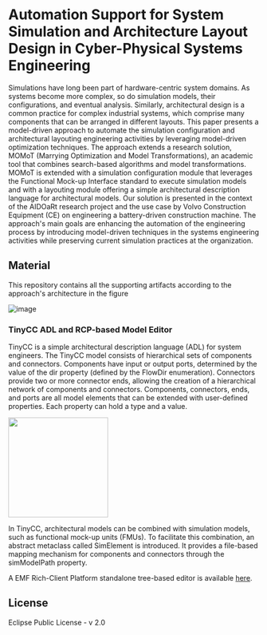 # Automation Support for System Simulation and Architecture Layout Design in Cyber-Physical Systems Engineering

Simulations have long been part of hardware-centric system domains. As systems become more complex, so do simulation models, their configurations, and eventual analysis. 
Similarly, architectural design is a common practice for complex industrial systems, which comprise many components that can be arranged in different layouts. This paper presents a model-driven approach to automate the simulation configuration and architectural layouting engineering activities by leveraging model-driven optimization techniques.
The approach extends a research solution, MOMoT (Marrying Optimization and Model Transformations), an academic tool that combines search-based algorithms and model transformations. 
MOMoT is extended with a simulation configuration module that leverages the Functional Mock-up Interface standard to execute simulation models and with a layouting module offering a simple architectural description language for architectural models. Our solution is presented in the context of the AIDOaRt research project and the use case by Volvo Construction Equipment (CE) on engineering a battery-driven construction machine. The approach's main goals are enhancing the automation of the engineering process by introducing model-driven techniques in the systems engineering activities while preserving current simulation practices at the organization.

## Material

This repository contains all the supporting artifacts according to the approach's architecture in the figure

![image](https://github.com/jku-win-se/MOMoT4SAM2024/assets/925612/44401109-f97d-4137-b2fa-511b285d0970)

### TinyCC ADL and RCP-based Model Editor
TinyCC is a simple architectural description language (ADL) for system engineers. The TinyCC model consists of hierarchical sets of components and connectors. Components have input or output ports, determined by the value of the dir property (defined by the FlowDir enumeration). Connectors provide two or more connector ends, allowing the creation of a hierarchical network of components and connectors. Components, connectors, ends, and ports are all model elements that can be extended with user-defined properties. Each property can hold a type and a value.

<img src="https://github.com/jku-win-se/MOMoT4SAM2024/assets/925612/1652e028-bbfc-4854-a823-de0e753967a3" width="200" width="600" />

In TinyCC, architectural models can be combined with simulation models, such as functional mock-up units (FMUs). To facilitate this combination, an abstract metaclass called SimElement is introduced. It provides a file-based mapping mechanism for components and connectors through the simModelPath property.

A EMF Rich-Client Platform standalone tree-based editor is available [here](https://github.com/jku-win-se/TinyCC-ADL).

## License

Eclipse Public License - v 2.0
